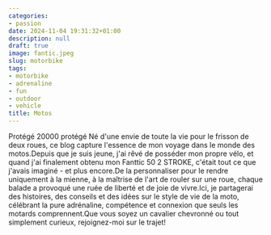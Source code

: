 ```yaml
---
categories:
- passion
date: 2024-11-04 19:31:32+01:00
description: null
draft: true
image: fantic.jpeg
slug: motorbike
tags:
- motorbike
- adrenaline
- fun
- outdoor
- vehicle
title: Motos
---
```


<!-- hash: c7c82fc59ec5 -->
Protégé 20000 protégé
Né d'une envie de toute la vie pour le frisson de deux roues, ce blog capture l'essence de mon voyage dans le monde des motos.Depuis que je suis jeune, j'ai rêvé de posséder mon propre vélo, et quand j'ai finalement obtenu mon Fanttic 50 2 STROKE, c'était tout ce que j'avais imaginé - et plus encore.De la personnaliser pour le rendre uniquement à la mienne, à la maîtrise de l'art de rouler sur une roue, chaque balade a provoqué une ruée de liberté et de joie de vivre.Ici, je partagerai des histoires, des conseils et des idées sur le style de vie de la moto, célébrant la pure adrénaline, compétence et connexion que seuls les motards comprennent.Que vous soyez un cavalier chevronné ou tout simplement curieux, rejoignez-moi sur le trajet!
